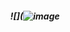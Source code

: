<h5 align="center">

![](![image](https://github.com/user-attachments/assets/ef20722d-a86c-4720-8ae4-985db5701552)


